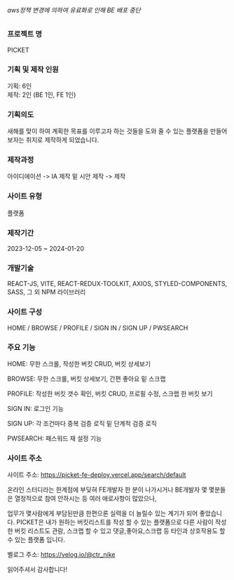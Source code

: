 ###### aws정책 변경에 의하여 유료화로 인해 BE 배포 중단  

### 프로젝트 명 
PICKET 

### 기획 및 제작 인원 
기획: 6인 <br/>
제작: 2인 (BE 1인, FE 1인)

### 기획의도
새해를 맞이 하여 계획한 목표를 이루고자 하는 것들을 도와 줄 수 있는 플랫폼을 만들어 보자는  취지로 제작하게 되었습니다.

### 제작과정
아이디에이션 -> IA 제작 밑 시안 제작 -> 제작

### 사이트 유형
플랫폼

### 제작기간
2023-12-05 ~ 2024-01-20

### 개발기술
REACT-JS, VITE, REACT-REDUX-TOOLKIT, AXIOS, STYLED-COMPONENTS, SASS, 그 외 NPM 라이브러리

### 사이트 구성
HOME / BROWSE / PROFILE / SIGN IN / SIGN UP / PWSEARCH

### 주요 기능
HOME: 무한 스크롤, 작성한 버킷 CRUD, 버킷 상세보기 <br />

BROWSE: 무한 스크롤, 버킷 상세보기, 간편 좋아요 밑 스크랩 <br />

PROFILE: 작성한 버킷 갯수 확인, 버킷 CRUD, 프로필 수정, 스크랩 한 버킷 보기 <br />

SIGN IN: 로그인 기능 <br />

SIGN UP: 각 조건마다 중복 검증 로직 밑 단계적 검증 로직 <br />

PWSEARCH: 패스워드 재 설정 기능 <br />

### 사이트 주소

사이트 주소: https://picket-fe-deploy.vercel.app/search/default

온라인 스터디라는 한계점에 부딪혀 FE개발자 한 분이 나가시거나 BE개발자 몇 몇분들은 열정적으로 참여 안하시는 등 여러 애로사항이 많았으나, <Br />

업무가 몇사람에게 부담된만큼 한편으론 실력을 더 늘릴수 있는 계기가 되어 좋았습니다. PICKET은 내가 원하는 버킷리스트를 작성 할 수 있는 플랫폼으로 다른 사람이 작성한 버킷 리스트도 관람, 스크랩 할 수 있고 댓글,좋아요,스크랩 등 타인과 상호작용도 할 수 있는 플랫폼 입니다.

벨로그 주소: https://velog.io/@ctr_nike

읽어주셔서 감사합니다!
